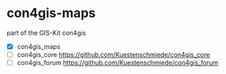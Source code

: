 con4gis-maps
============

part of the GIS-Kit con4gis

- [x] con4gis_maps
- [ ] con4gis_core https://github.com/Kuestenschmiede/con4gis_core
- [ ] con4gis_forum https://github.com/Kuestenschmiede/con4gis_forum
